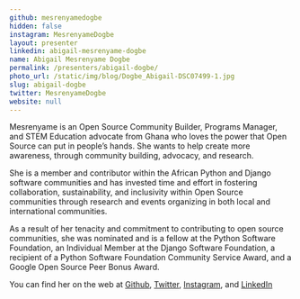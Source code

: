 ```yaml
---
github: mesrenyamedogbe
hidden: false
instagram: MesrenyameDogbe
layout: presenter
linkedin: abigail-mesrenyame-dogbe
name: Abigail Mesrenyame Dogbe
permalink: /presenters/abigail-dogbe/
photo_url: /static/img/blog/Dogbe_Abigail-DSC07499-1.jpg
slug: abigail-dogbe
twitter: MesrenyameDogbe
website: null
---
```


Mesrenyame is an Open Source Community Builder, Programs Manager, and STEM Education advocate from Ghana who loves the power that Open Source can put in people’s hands. She wants to help create more awareness, through community building, advocacy, and research.

She is a member and contributor within the African Python and Django software communities and has invested time and effort in fostering collaboration, sustainability, and inclusivity within Open Source communities through research and events organizing in both local and international communities.

As a result of her tenacity and commitment to contributing to open source communities, she was nominated and is a fellow at the Python Software Foundation, an Individual Member at the Django Software Foundation, a recipient of a Python Software Foundation Community Service Award, and a Google Open Source Peer Bonus Award.

You can find her on the web at [Github](https://github.com/mesrenyamedogbe), [Twitter](https://twitter.com/MesrenyameDogbe), [Instagram](https://instagram.com/MesrenyameDogbe), and [LinkedIn](https://www.linkedin.com/in/abigail-mesrenyame-dogbe)
